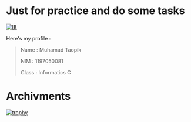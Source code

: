 # Just for practice and do some tasks
[![IB](https://img.shields.io/badge/Practice%20And%20Task-Intelegensia%20Buatan-brightgreen.svg?style=flat)](https://android-arsenal.com/details/1/1234)

 Here's my profile :
 
 > Name  : Muhamad Taopik
 > 
 > NIM   : 1197050081
 > 
 > Class : Informatics C
 
# Archivments
[![trophy](https://github-profile-trophy.vercel.app/?username=Mr94t3z&theme=onedark&no-bg=true)](https://github.com/ryo-ma/github-profile-trophy)
